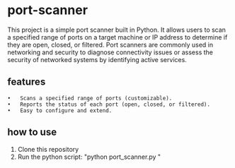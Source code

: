 # port-scanner
This project is a simple port scanner built in Python. It allows users to scan a specified range of ports on a target machine or IP address to determine if they are open, closed, or filtered. Port scanners are commonly used in networking and security to diagnose connectivity issues or assess the security of networked systems by identifying active services.

## features
	•	Scans a specified range of ports (customizable).
	•	Reports the status of each port (open, closed, or filtered).
	•	Easy to configure and extend.

 ## how to use
 1.	Clone this repository
 2.	Run the python script: "python port_scanner.py <target-IP> <start-port> <end-port>"
